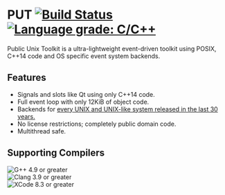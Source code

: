 # PUT [![Build Status](https://travis-ci.org/GravisZro/put.svg?branch=dev)](https://travis-ci.org/GravisZro/put) [![Language grade: C/C++](https://img.shields.io/lgtm/grade/cpp/g/GravisZro/put.svg?logo=lgtm&logoWidth=18)](https://lgtm.com/projects/g/GravisZro/put/context:cpp)
Public Unix Toolkit is a ultra-lightweight event-driven toolkit using POSIX, C++14 code and OS specific event system backends.

## Features
* Signals and slots like Qt using only C++14 code.
* Full event loop with only 12KiB of object code.
* Backends for [every UNIX and UNIX-like system released in the last 30 years.](https://www.levenez.com/unix/)
* No license restrictions; completely public domain code.
* Multithread safe.

## Supporting Compilers
 ![G++ 4.9 or greater](https://img.shields.io/static/v1?style=flat-square&logoWidth=20&logoColor=white&logo=gnu&label=G%2B%2B&message=%3E=%204.9&color=blue)\
 ![Clang 3.9 or greater](https://img.shields.io/static/v1?style=flat-square&logoWidth=20&logoColor=white&logo=llvm&label=Clang&message=%3E=%203.9&color=blue)\
 ![XCode 8.3 or greater](https://img.shields.io/static/v1?style=flat-square&logoWidth=20&logoColor=white&logo=xcode&label=XCode&message=%3E=%208.3&color=blue)
